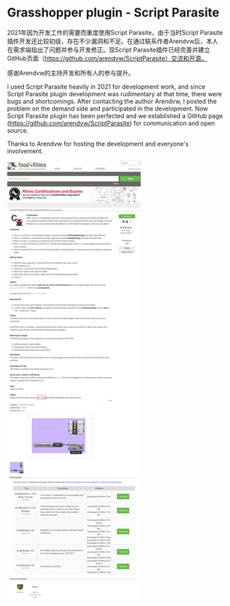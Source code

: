 # Grasshopper plugin - Script Parasite

2021年因为开发工作的需要而重度使用Script Parasite，由于当时Script Parasite插件开发还比较初级，存在不少漏洞和不足。在通过联系作者Arendvw后，本人在需求端指出了问题并参与开发修正。现Script Parasite插件已经完善并建立GitHub页面（https://github.com/arendvw/ScriptParasite）交流和开源。

感谢Arendvw的主持开发和所有人的参与提升。

I used Script Parasite heavily in 2021 for development work, and since Script Parasite plugin development was rudimentary at that time, there were bugs and shortcomings. After contacting the author Arendvw, I posted the problem on the demand side and participated in the development. Now Script Parasite plugin has been perfected and we established a GitHub page (https://github.com/arendvw/ScriptParasite) for communication and open source.

Thanks to Arendvw for hosting the development and everyone's involvement.

![](11_ScriptParasite/11_ScriptParasite_2022-12-10-10-06-28.png)